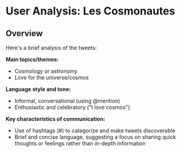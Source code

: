 # User Analysis: Les Cosmonautes

## Overview

Here's a brief analysis of the tweets:

**Main topics/themes:**

* Cosmology or astronomy
* Love for the universe/cosmos

**Language style and tone:**

* Informal, conversational (using @mention)
* Enthusiastic and celebratory ("I love cosmos")

**Key characteristics of communication:**

* Use of hashtags (#) to categorize and make tweets discoverable
* Brief and concise language, suggesting a focus on sharing quick thoughts or feelings rather than in-depth information